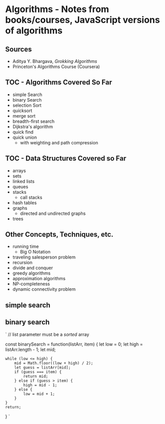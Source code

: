 # Algorithms - Notes from books/courses, JavaScript versions of algorithms 
## Sources
* Aditya Y. Bhargava, *Grokking Algorithms*
* Princeton's Algorithms Course (Coursera)

## TOC - Algorithms Covered So Far
* simple Search
* binary Search
* selection Sort
* quicksort
* merge sort
* breadth-first search
* Dijkstra's algorithm
* quick find
* quick union
    * with weighting and path compression

## TOC - Data Structures Covered so Far
* arrays
* sets
* linked lists
* queues
* stacks
    * call stacks
* hash tables
* graphs
    * directed and undirected graphs
* trees

## Other Concepts, Techniques, etc.
* running time
    * Big O Notation
* traveling salesperson problem
* recursion
* divide and conquer
* greedy algorithms
* approximation algorithms
* NP-completeness
* dynamic connectivity problem

## simple search

## binary search

`
// list parameter must be a *sorted* array

const binarySearch = function(listArr, item) {
    let low = 0;
    let high = listArr.length - 1;
    let mid;

    while (low <= high) {
        mid = Math.floor((low + high) / 2);
        let guess = listArr[mid];
        if (guess === item) {
            return mid;
        } else if (guess > item) {
            high = mid - 1;
        } else {
            low = mid + 1;
        }
    }
    return;   
}
`